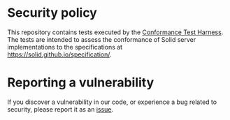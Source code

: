 # Security policy

This repository contains tests executed by the [Conformance Test Harness](https://github.com/solid-contrib/conformance-test-harness). 
The tests are intended to assess the conformance of Solid server implementations to the specifications at https://solid.github.io/specification/.

# Reporting a vulnerability

If you discover a vulnerability in our code, or experience a bug related to security,
please report it as an [issue](https://github.com/solid-contrib/specification-tests/issues).

